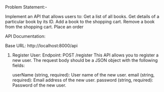 Problem Statement:-

Implement an API that allows users to:
Get a list of all books.
Get details of a particular book by its ID.
Add a book to the shopping cart.
Remove a book from the shopping cart.
Place an order

API Documentation:

Base URL: http://localhost:8000/api

1.  Register User:
    Endpoint: POST /register
    This API allows you to register a new user. The request body should be a JSON object with the following fields:

    userName (string, required): User name of the new user.
    email (string, required): Email address of the new user.
    password (string, required): Password of the new user.